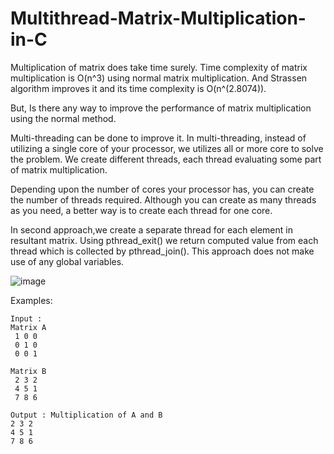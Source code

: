 # Multithread-Matrix-Multiplication-in-C

Multiplication of matrix does take time surely. Time complexity of matrix multiplication is O(n^3) using normal matrix multiplication. And Strassen algorithm improves it and its time complexity is O(n^(2.8074)).

But, Is there any way to improve the performance of matrix multiplication using the normal method. 

Multi-threading can be done to improve it. In multi-threading, instead of utilizing a single core of your processor, we utilizes all or more core to solve the problem.
We create different threads, each thread evaluating some part of matrix multiplication. 

Depending upon the number of cores your processor has, you can create the number of threads required. Although you can create as many threads as you need, a better way is to create each thread for one core.

In second approach,we create a separate thread for each element in resultant matrix. Using pthread_exit() we return computed value from each thread which is collected by pthread_join(). This approach does not make use of any global variables.

![image](https://user-images.githubusercontent.com/15093808/153595020-f942aa50-f764-4877-8b74-546b9cf31261.png)

Examples: 
```
Input : 
Matrix A
 1 0 0
 0 1 0
 0 0 1

Matrix B
 2 3 2
 4 5 1
 7 8 6

Output : Multiplication of A and B
2 3 2
4 5 1
7 8 6
